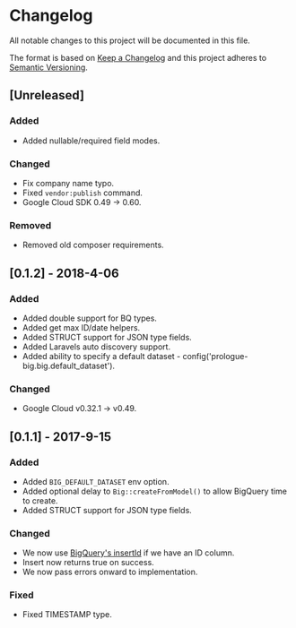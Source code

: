 # Changelog
All notable changes to this project will be documented in this file.

The format is based on [Keep a Changelog](http://keepachangelog.com/en/1.0.0/)
and this project adheres to [Semantic Versioning](http://semver.org/spec/v2.0.0.html).

## [Unreleased]
### Added
- Added nullable/required field modes.

### Changed
- Fix company name typo.
- Fixed `vendor:publish` command.
- Google Cloud SDK 0.49 -> 0.60.

### Removed
- Removed old composer requirements.

## [0.1.2] - 2018-4-06
### Added
- Added double support for BQ types.
- Added get max ID/date helpers.
- Added STRUCT support for JSON type fields.
- Added Laravels auto discovery support.
- Added ability to specify a default dataset - config('prologue-big.big.default_dataset').

### Changed
- Google Cloud v0.32.1 -> v0.49.

## [0.1.1] - 2017-9-15
### Added
- Added ```BIG_DEFAULT_DATASET``` env option.
- Added optional delay to ```Big::createFromModel()``` to allow BigQuery time to create.
- Added STRUCT support for JSON type fields.

### Changed
- We now use [BigQuery's insertId](https://cloud.google.com/bigquery/streaming-data-into-bigquery#dataconsistency) if we have an ID column.
- Insert now returns true on success.
- We now pass errors onward to implementation.

### Fixed
- Fixed TIMESTAMP type.
